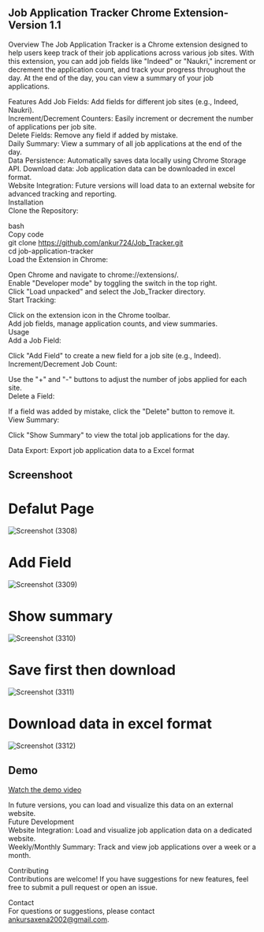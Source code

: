 ## Job Application Tracker Chrome Extension- Version 1.1

Overview
The Job Application Tracker is a Chrome extension designed to help users keep track of their job applications across various job sites. With this extension, you can add job fields like "Indeed" or "Naukri," increment or decrement the application count, and track your progress throughout the day. At the end of the day, you can view a summary of your job applications.  

Features
Add Job Fields: Add fields for different job sites (e.g., Indeed, Naukri).  
Increment/Decrement Counters: Easily increment or decrement the number of applications per job site.  
Delete Fields: Remove any field if added by mistake.  
Daily Summary: View a summary of all job applications at the end of the day.  
Data Persistence: Automatically saves data locally using Chrome Storage API. 
Download data: Job application data can be downloaded in excel format.  
Website Integration: Future versions will load data to an external website for advanced tracking and reporting.  
Installation  
Clone the Repository:  

bash  
Copy code  
git clone https://github.com/ankur724/Job_Tracker.git  
cd job-application-tracker  
Load the Extension in Chrome:  

Open Chrome and navigate to chrome://extensions/.  
Enable "Developer mode" by toggling the switch in the top right.  
Click "Load unpacked" and select the Job_Tracker directory.  
Start Tracking:  

Click on the extension icon in the Chrome toolbar.  
Add job fields, manage application counts, and view summaries.  
Usage  
Add a Job Field:  

Click "Add Field" to create a new field for a job site (e.g., Indeed).  
Increment/Decrement Job Count:  

Use the "+" and "-" buttons to adjust the number of jobs applied for each site.  
Delete a Field:  

If a field was added by mistake, click the "Delete" button to remove it.  
View Summary:  

Click "Show Summary" to view the total job applications for the day.  

Data Export: Export job application data to a Excel format  

## Screenshoot

# Defalut Page
![Screenshot (3308)](https://github.com/user-attachments/assets/2da3ef64-bcd8-4c57-8830-4e2bf2010802)

# Add Field
![Screenshot (3309)](https://github.com/user-attachments/assets/889df6fd-0052-4753-a5a7-5cd0d6487798)

# Show summary
![Screenshot (3310)](https://github.com/user-attachments/assets/fff72e92-582b-4ba5-9f16-d0b22edc7e6d)

# Save first then download
![Screenshot (3311)](https://github.com/user-attachments/assets/72d6999d-4cb3-428a-8271-a4dd05147f6e)

# Download data in excel format
![Screenshot (3312)](https://github.com/user-attachments/assets/6798439c-4ca0-4841-8664-5688a1229fc1)


## Demo

[Watch the demo video](https://drive.google.com/file/d/1IhDBBRoXl0-dQ4WYiOXD8KwlQhxfNTKQ/view?usp=drive_link)

In future versions, you can load and visualize this data on an external website.  
Future Development  
Website Integration: Load and visualize job application data on a dedicated website.  
Weekly/Monthly Summary: Track and view job applications over a week or a month.  

Contributing  
Contributions are welcome! If you have suggestions for new features, feel free to submit a pull request or open an issue.  

Contact  
For questions or suggestions, please contact ankursaxena2002@gmail.com.  
